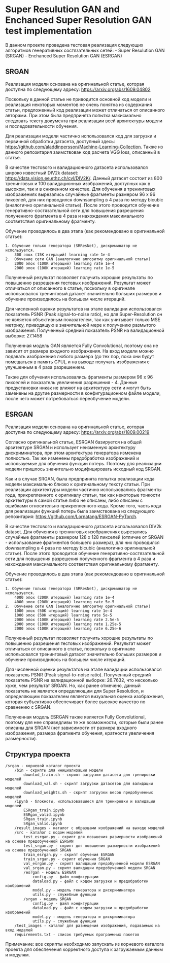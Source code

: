 # Super Resulution GAN and Enchanced Super Resolution GAN test implementation

В данном проекте проведена тестовая реализация следующих алгоритмов генеративных состязательных сетей:
    - Super Resulution GAN (SRGAN)
    - Enchanced Super Resolution GAN (ESRGAN)

## SRGAN
Реализация модели основана на оригинальной статье, которая доступна по следующему адресу: https://arxiv.org/abs/1609.04802

Поскольку в данной статье не приводится основной код модели и реализация некоторых моментов не очень понятна из содержания статьи, предложенный код реализации может отличаться от описанного авторами. При этом была предпринята попытка макисмально следовать тексту документа при реализации всей архитектуры модели и последовательности обучения.

Для реализации модели частично использовался код для загрузки и первичной обработки датасета, доступный здесь: https://github.com/aladdinpersson/Machine-Learning-Collection. Также из данного репозитария заимствован код расчета VGG loss, описанный в статье.

В качестве тестового и валидационного датасета использовался широко известный DIV2k dataset: https://data.vision.ee.ethz.ch/cvl/DIV2K/. Данный датасет состоит из 800 тренинговых и 100 валидационных изображений, доступных как в высоком, так и в сниженном качестве. Для обучения в тренинговых изображениях вырезались случайные фрагменты размером 96 х 96 пикселей, для них проводился downsampling в 4 раза по методу bicubic (аналогично оригинальной статье). После этого проводится обучение генеративно-состязательной сети для повышения разрешения полученного фрагмента в 4 раза и нахождения максимального соответствия оригинальному фрагменту.

Обучение проводилось в два этапа (как рекомендовано в оригинальной статье):

    1. Обучение только генератора (SRResNet), дискриминатор не используется.
        300 эпох (15К итераций) learning rate 1e-4
    2.  Обучение сети GAN (аналогично алгоритму оригинальной статьи)
        2000 эпох (100К итераций) learning rate 1e-4
        2000 эпох (100К итераций) learning rate 1e-5

Полученный результат позволяет получить хорошие результаты по повышению разрешения тестовых изображений. 
Результат может отличаться от описанного в статье, поскольку в оригинале использовался тренинговый датасет значительно больших размеров и обучение производилось на большем числе итераций.

Для численной оценки результатов на этапе валидации использовался показатель PSNR (Peak signal-to-noise ratio), но для Super-Resolution он не является объективным показателем, так как учитывает только MSE метрику, приводящую в значительной мере к получению размытого изображения. Полученный средний показатель PSNR на валидационной выборке: 27.1458

Полученная модель GAN является Fully Convolutional, поэтому она не зависит от размера входного изображения. На вход модели можно подавать изображения любого размера (до тех пор, пока они будут помещаться в память GPU), и на выходе получать изображения с улучшенным в 4 раза разрешением.

Также для обучения использовались фрагменты размером 96 х 96 пикселей и показатель увеличения разрешения - 4. Данные предустановки никак не влияют на архитектуру сети и могут быть заменены на другие размерности в конфигурационном файле модели, после чего может потребоваться переобучение модели.

## ESRGAN
Реализация модели основана на оригинальной статье, которая доступна по следующему адресу: https://arxiv.org/abs/1809.00219

Согласно оригинальной статье, ESRGAN базируется на общей арзитектуре SRGAN и использует неизменную архитектуру дискриминатора, при этом архитектура генератора изменена полностью. Так же изменены предобработка изображений и используемые для обучения функции потерь. Поэтому для реализации модели пришлось значительно модифицировать исходный код SRGAN.

Как и в случае SRGAN, была предпринята попытка реализации кода модели максимально близко к оригинальному тексту статьи. При реализации архитектуры модели частично использовались фрагменты года, прикрепленного к оригиналу статьи, так как некоторые тонкости архитектуры в самой статье либо не описаны, либо описаны с ошибками относительно прикрепленного кода.
Кроме того, часть кода для реализации функций потерь была заимствована из следующего репозитария: https://github.com/Lornatang/ESRGAN-PyTorch.

В качестве тестового и валидационного датасета использовался DIV2k dataset. Для обучения в тренинговых изображениях вырезались случайные фрагменты размером 128 х 128 пикселей (отличие от SRGAN - использование фрагментов большего размера), для них проводился downsampling в 4 раза по методу bicubic (аналогично оригинальной статье). После этого проводится обучение генеративно-состязательной сети для повышения разрешения полученного фрагмента в 4 раза и нахождения максимального соответствия оригинальному фрагменту.

Обучение проводилось в два этапа (как рекомендовано в оригинальной статье):

    1. Обучение только генератора (SRResNet), дискриминатор не используется.
        4000 эпох (200К итераций) learning rate 1e-4
        4000 эпох (200К итераций) learning rate 5e-5
    2.  Обучение сети GAN (аналогично алгоритму оригинальной статьи)
        1000 эпох (50К итераций) learning rate 1e-4
        1000 эпох (50К итераций) learning rate 5e-5
        2000 эпох (100К итераций) learning rate 2.5e-5
        2000 эпох (100К итераций) learning rate 1.25e-5
        2000 эпох (100К итераций) learning rate 6.25e-6

Полученный результат позволяет получить хорошие результаты по повышению разрешения тестовых изображений. 
Результат может отличаться от описанного в статье, поскольку в оригинале использовался тренинговый датасет значительно больших размеров и обучение производилось на большем числе итераций.

Для численной оценки результатов на этапе валидации использовался показатель PSNR (Peak signal-to-noise ratio). Полученный средний показатель PSNR на валидационной выборке: 26.7632, что несколько хуже, чем результат SRGAN. Но, как ранее отмечено, данный показатель не является определяющим для Super Resolution, и определяющим показателем является визуальная оценка изображения, которая субъективно обеспечивает более высокое качество по сравнению с SRGAN.

Полученная модель ESRGAN также является Fully Convolutional, поэтому для нее справедливы те же возможности, которые были ранее описаны для SRGAN (нет зависимости от размера входного изображения, размера фрагмента обучения, кратности увеличения размерности).

## Структура проекта
    /srgan - корневой каталог проекта
        /bin - скрипты для инициализации модели
            downlod_train.sh - скрипт загрузки датасета для тренировки моделей
            download_val.sh - скрипт загрузки датасетов для валидации моделей
            download_weights.sh - скрипт загрузки весов предобученных моделей
        /ipynb - блокноты, использовавшиеся для тренировки и валидации моделей
            ESRgan_train.ipynb
            ESRgan_valid.ipynb
            SRgan_train.ipynb
            SRgan_valid.ipynb
        /result_images - каталог с образцами изображений на выходе моделей
        /src - каталог с кодом моделей
            test_esrgan.py - скрипт для повышения размерности изображений на основе предобученной ESRGAN
            test_srgan.py - скрипт для повышения размерности изображений на основе предобученной SRGAN 
            train_esrgan.py - скрипт обучения ESRGAN
            train_srgan.py - скрипт обучения SRGAN
            val_esrgan.py - скрипт валидации предобученной модели ESRGAN
            val_srgan.py - скрипт валидации предобученной модели SRGAN
            /esrgan - модель ESRGAN
                config.py - файл конфигурации
                dataload.py - файл с кодом загрузки и предобработки изображений
                model.py - модель генератора и дискриминатора
                utils.py - служебные функции
            /srgan - модель SRGAN
                config.py - файл конфигурации
                dataload.py - файл с кодом загрузки и предобработки изображений
                model.py - модель генератора и дискриминатора
                utils.py - служебные функции
        /test_images - каталог для размещения изображений, подаваемых на вход моделей
        requirements.txt - список требуемых программных пакетов

Примечание: все скрипты необходимо запускать из корневого каталога проекта для обеспечения корректного доступа к загружаемым данным и модулям.